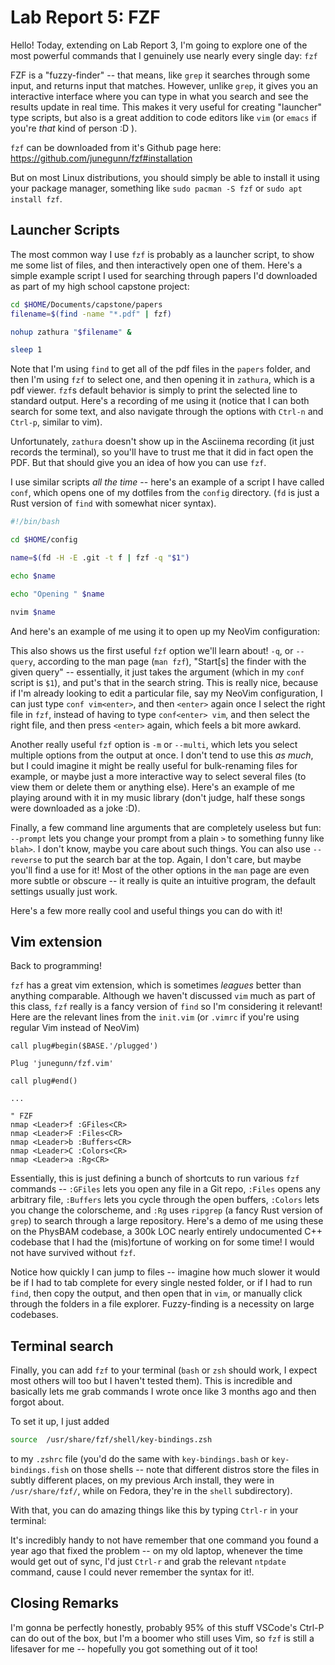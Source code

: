 # Lab Report 5: FZF 
Hello! Today, extending on Lab Report 3, I'm going to explore one of the most powerful commands that I genuinely use nearly every single day: `fzf`

FZF is a "fuzzy-finder" -- that means, like `grep` it searches through some input, and returns input that matches. However, unlike `grep`, it gives you an interactive interface where you can type in what you search and see the results update in real time. This makes it very useful for creating "launcher" type scripts, but also is a great addition to code editors like `vim` (or `emacs` if you're _that_ kind of person :D ).

`fzf` can be downloaded from it's Github page here: https://github.com/junegunn/fzf#installation

But on most Linux distributions, you should simply be able to install it using your package manager, something like `sudo pacman -S fzf` or `sudo apt install fzf`.

## Launcher Scripts
The most common way I use `fzf` is probably as a launcher script, to show me some list of files, and then interactively open one of them. Here's a simple example script I used for searching through papers I'd downloaded as part of my high school capstone project:

```bash
cd $HOME/Documents/capstone/papers
filename=$(find -name "*.pdf" | fzf)

nohup zathura "$filename" &

sleep 1
```


Note that I'm using `find` to get all of the pdf files in the `papers` folder, and then I'm using `fzf` to select one, and then opening it in `zathura`, which is a pdf viewer. `fzf`s default behavior is simply to print the selected line to standard output. Here's a recording of me using it (notice that I can both search for some text, and also navigate through the options with `Ctrl-n` and `Ctrl-p`, similar to vim).

<script async id="asciicast-XQl0kvjsc7sfXwFXSkEyKAWKq" src="https://asciinema.org/a/XQl0kvjsc7sfXwFXSkEyKAWKq.js"></script>

Unfortunately, `zathura` doesn't show up in the Asciinema recording (it just records the terminal), so you'll have to trust me that it did in fact open the PDF. But that should give you an idea of how you can use `fzf`.

I use similar scripts _all the time_ -- here's an example of a script I have called `conf`, which opens one of my dotfiles from the `config` directory. (`fd` is just a Rust version of `find` with somewhat nicer syntax).
```bash
#!/bin/bash

cd $HOME/config

name=$(fd -H -E .git -t f | fzf -q "$1")

echo $name

echo "Opening " $name

nvim $name
```

And here's an example of me using it to open up my NeoVim configuration:

<script async id="asciicast-b9bSfj1I1kIfkYQeF6bBD4a86" src="https://asciinema.org/a/b9bSfj1I1kIfkYQeF6bBD4a86.js"></script>

This also shows us the first useful `fzf` option we'll learn about! `-q`, or `--query`, according to the man page (`man fzf`), "Start[s] the finder with the given query" -- essentially, it just takes the argument (which in my `conf` script is `$1`), and put's that in the search string. This is really nice, because if I'm already looking to edit a particular file, say my NeoVim configuration, I can just type `conf vim<enter>`, and then `<enter>` again once I select the right file in `fzf`, instead of having to type `conf<enter> vim`, and then select the right file, and then press `<enter>` again, which feels a bit more awkard.


Another really useful `fzf` option is `-m` or `--multi`, which lets you select multiple options from the output at once. I don't tend to use this _as much_, but I could imagine it might be really useful for bulk-renaming files for example, or maybe just a more interactive way to select several files (to view them or delete them or anything else). Here's an example of me playing around with it in my music library (don't judge, half these songs were downloaded as a joke  :D). 

<script async id="asciicast-jBKiUgUnRRafJdP2yYaFsBoUj" src="https://asciinema.org/a/jBKiUgUnRRafJdP2yYaFsBoUj.js"></script>

Finally, a few command line arguments that are completely useless but fun: `--prompt` lets you change your prompt from a plain `>` to something funny like `blah>`. I don't know, maybe you care about such things. You can also use `--reverse` to put the search bar at the top. Again, I don't care, but maybe you'll find a use for it! Most of the other options in the `man` page are even more subtle or obscure -- it really is quite an intuitive program, the default settings usually just work. 

Here's a few more really cool and useful things you can do with it!

## Vim extension
Back to programming!

`fzf` has a great vim extension, which is sometimes _leagues_ better than anything comparable. Although we haven't discussed `vim` much as part of this class, `fzf` really is a fancy version of `find` so I'm considering it relevant! Here are the relevant lines from the `init.vim` (or `.vimrc` if you're using regular Vim instead of NeoVim)

```vim
call plug#begin($BASE.'/plugged')

Plug 'junegunn/fzf.vim'

call plug#end()

...

" FZF
nmap <Leader>f :GFiles<CR>
nmap <Leader>F :Files<CR>
nmap <Leader>b :Buffers<CR>
nmap <Leader>C :Colors<CR>
nmap <Leader>a :Rg<CR>
```

Essentially, this is just defining a bunch of shortcuts to run various `fzf` commands -- `:GFiles` lets you open any file in a Git repo, `:Files` opens any arbitrary file, `:Buffers` lets you cycle through the open buffers, `:Colors` lets you change the colorscheme, and `:Rg` uses `ripgrep` (a fancy Rust version of `grep`) to search through a large repository. Here's a demo of me using these on the PhysBAM codebase, a 300k LOC nearly entirely undocumented C++ codebase that I had the (mis)fortune of working on for some time! I would not have survived without `fzf`.

<script async id="asciicast-rIxNnM6Ae2zBrkOYke4ulOH9z" src="https://asciinema.org/a/rIxNnM6Ae2zBrkOYke4ulOH9z.js"></script>

Notice how quickly I can jump to files -- imagine how much slower it would be if I had to tab complete for every single nested folder, or if I had to run `find`, then copy the output, and then open that in `vim`, or manually click through the folders in a file explorer. Fuzzy-finding is a necessity on large codebases.

## Terminal search
Finally, you can add `fzf` to your terminal (`bash` or `zsh` should work, I expect most others will too but I haven't tested them). This is incredible and basically lets me grab commands I wrote once like 3 months ago and then forgot about.

To set it up, I just added 
```bash
source  /usr/share/fzf/shell/key-bindings.zsh
```
to my `.zshrc` file (you'd do the same with `key-bindings.bash` or `key-bindings.fish` on those shells -- note that different distros store the files in subtly different places, on my previous Arch install, they were in `/usr/share/fzf/`, while on Fedora, they're in the `shell` subdirectory).

With that, you can do amazing things like this by typing `Ctrl-r` in your terminal:
<script async id="asciicast-ZDy6crJhPVT9Vx6gB4nyeprVW" src="https://asciinema.org/a/ZDy6crJhPVT9Vx6gB4nyeprVW.js"></script>

It's incredibly handy to not have remember that one command you found a year ago that fixed the problem -- on my old laptop, whenever the time would get out of sync, I'd just `Ctrl-r` and grab the relevant `ntpdate` command, cause I could never remember the syntax for it!.

## Closing Remarks
I'm gonna be perfectly honestly, probably 95% of this stuff VSCode's Ctrl-P can do out of the box, but I'm a boomer who still uses Vim, so `fzf` is still a lifesaver for me -- hopefully you got something out of it too!

